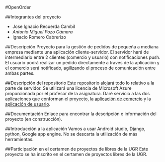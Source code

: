 #OpenOrder

##Integrantes del proyecto
- Jose Ignacio Recuerda Cambil
- *Antonio Miguel Pozo Cámara*
- Ignacio Romero Cabrerizo

##Descripción
Proyecto para la gestión de pedidos de pequeña a mediana empresa mediante una aplicación cliente-servidor. El servidor hará de intermediario entre 2 clientes (comercio y usuario) con notificaciones push. El usuario podrá realizar un pedido directamente a través de la aplicación y el comercio será notificado, agilizando el proceso de comunicación entre ambas partes.

##Descripción del repositorio
Este repositorio alojará todo lo relativo a la parte de servidor. Se utilizará una licencia de Microsoft Azure proporcionada por el profesor de la asignatura.
Daré servicio a las dos aplicaciones que conforman el proyecto, la [aplicación de comercio](https://github.com/ignaciorecuerda/Proyecto_IV) y la [aplicación de usuario](https://github.com/nachobit/IV_PR_OpenOrder).

##Documentación
Enlace para encontrar la descripción e información del proyecto (en construcción).

##Introducción a la aplicación
Vamos a usar Android studio, Django, python, Google app engine. No se descarta la utilización de más herramientas.

##Participación en el certamen de proyectos de libres de la UGR
Este proyecto se ha inscrito en el certamen de proyectos libres de la UGR.
